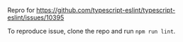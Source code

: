 Repro for https://github.com/typescript-eslint/typescript-eslint/issues/10395

To reproduce issue, clone the repo and run `npm run lint`.
